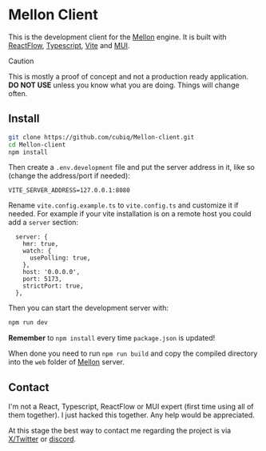 # Mellon Client

This is the development client for the [Mellon](https://github.com/cubiq/Mellon) engine. It is built with [ReactFlow](https://reactflow.dev/), [Typescript](https://www.typescriptlang.org/), [Vite](https://vitejs.dev/) and [MUI](https://mui.com/).

> [!CAUTION]
> This is mostly a proof of concept and not a production ready application. **DO NOT USE** unless you know what you are doing. Things will change often.

## Install

```bash
git clone https://github.com/cubiq/Mellon-client.git
cd Mellon-client
npm install
```

Then create a `.env.development` file and put the server address in it, like so (change the address/port if needed):

```
VITE_SERVER_ADDRESS=127.0.0.1:8080
```

Rename `vite.config.example.ts` to `vite.config.ts` and customize it if needed. For example if your vite installation is on a remote host you could add a `server` section:

```
  server: {
    hmr: true,
    watch: {
      usePolling: true,
    },
    host: '0.0.0.0',
    port: 5173,
    strictPort: true,
  },
```

Then you can start the development server with:

```bash
npm run dev
```

**Remember** to `npm install` every time `package.json` is updated!

When done you need to run `npm run build` and copy the compiled directory into the `web` folder of [Mellon](https://github.com/cubiq/Mellon) server.

## Contact

I'm not a React, Typescript, ReactFlow or MUI expert (first time using all of them together). I just hacked this together. Any help would be appreciated.

At this stage the best way to contact me regarding the project is via [X/Twitter](https://x.com/cubiq) or [discord](https://latent.vision/discord).
